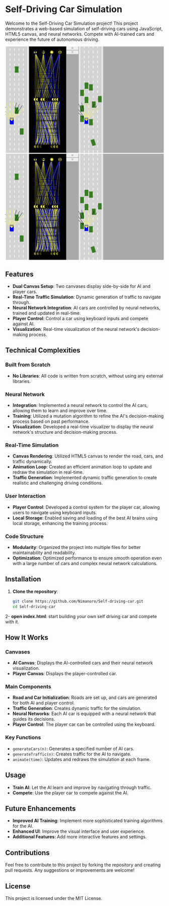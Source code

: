 # Self-Driving Car Simulation

Welcome to the Self-Driving Car Simulation project! This project demonstrates a web-based simulation of self-driving cars using JavaScript, HTML5 canvas, and neural networks. Compete with AI-trained cars and experience the future of autonomous driving.

![Self-Driving Car Simulation](./self-drive.png)
![Self-Driving Car Simulation](./self-drive2.png)

## Features

- **Dual Canvas Setup**: Two canvases display side-by-side for AI and player cars.
- **Real-Time Traffic Simulation**: Dynamic generation of traffic to navigate through.
- **Neural Network Integration**: AI cars are controlled by neural networks, trained and updated in real-time.
- **Player Control**: Control a car using keyboard inputs and compete against AI.
- **Visualization**: Real-time visualization of the neural network's decision-making process.

## Technical Complexities

### Built from Scratch
- **No Libraries**: All code is written from scratch, without using any external libraries.

### Neural Network
- **Integration**: Implemented a neural network to control the AI cars, allowing them to learn and improve over time.
- **Training**: Utilized a mutation algorithm to refine the AI's decision-making process based on past performance.
- **Visualization**: Developed a real-time visualizer to display the neural network's structure and decision-making process.

### Real-Time Simulation
- **Canvas Rendering**: Utilized HTML5 canvas to render the road, cars, and traffic dynamically.
- **Animation Loop**: Created an efficient animation loop to update and redraw the simulation in real-time.
- **Traffic Generation**: Implemented dynamic traffic generation to create realistic and challenging driving conditions.

### User Interaction
- **Player Control**: Developed a control system for the player car, allowing users to navigate using keyboard inputs.
- **Local Storage**: Enabled saving and loading of the best AI brains using local storage, enhancing the training process.

### Code Structure
- **Modularity**: Organized the project into multiple files for better maintainability and readability.
- **Optimization**: Optimized performance to ensure smooth operation even with a large number of cars and complex neural network calculations.

## Installation

1. **Clone the repository**:
   ```sh
   git clone https://github.com/Nimanoro/Self-driving-car.git
   cd Self-driving-car

2- **open index.html**:
   start building your own self driving car and compete with it.


## How It Works

### Canvases

- **AI Canvas**: Displays the AI-controlled cars and their neural network visualization.
- **Player Canvas**: Displays the player-controlled car.

### Main Components

- **Road and Car Initialization**: Roads are set up, and cars are generated for both AI and player control.
- **Traffic Generation**: Creates dynamic traffic for the simulation.
- **Neural Networks**: Each AI car is equipped with a neural network that guides its decisions.
- **Player Control**: The player car can be controlled using the keyboard.

### Key Functions

- `generateCars(n)`: Generates a specified number of AI cars.
- `generateTraffic(n)`: Creates traffic for the AI to navigate.
- `animate(time)`: Updates and redraws the simulation at each frame.

## Usage

- **Train AI**: Let the AI learn and improve by navigating through traffic.
- **Compete**: Use the player car to compete against the AI.

## Future Enhancements

- **Improved AI Training**: Implement more sophisticated training algorithms for the AI.
- **Enhanced UI**: Improve the visual interface and user experience.
- **Additional Features**: Add more interactive features and settings.

## Contributions

Feel free to contribute to this project by forking the repository and creating pull requests. Any suggestions or improvements are welcome!

## License

This project is licensed under the MIT License.



